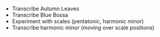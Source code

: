 - Transcribe Autumn Leaves
- Transcribe Blue Bossa
- Experiment with scales (pentatonic, harmonic minor)
- Transcribe harmonic minor (moving over scale positions)